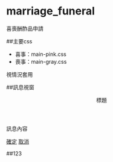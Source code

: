 # marriage_funeral
喜喪酬酢品申請

##主要css

* 喜事：main-pink.css
* 喪事：main-gray.css

視情況套用

##訊息視窗

  <!-- 彈出視窗 -->
  <div id="popout">
    <div id="popout-content">
      <header class="l-size bb-1">標題</header>
      <p class="content">訊息內容</p>
      <footer class="text-center">
        <a href="#" class="btn mr-2">確定</a>
        <a href="#" class="btn active">取消</a>
      </footer>
    </div>
  </div>
  <!-- 彈出視窗結尾 -->


##123
